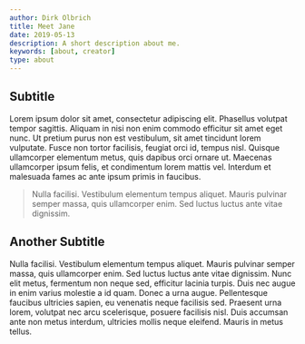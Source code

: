 ```yaml
---
author: Dirk Olbrich
title: Meet Jane
date: 2019-05-13
description: A short description about me.
keywords: [about, creator]
type: about
---
```


## Subtitle

Lorem ipsum dolor sit amet, consectetur adipiscing elit. Phasellus volutpat tempor sagittis. Aliquam in nisi non enim commodo efficitur sit amet eget nunc. Ut pretium purus non est vestibulum, sit amet tincidunt lorem vulputate. Fusce non tortor facilisis, feugiat orci id, tempus nisl. Quisque ullamcorper elementum metus, quis dapibus orci ornare ut. Maecenas ullamcorper ipsum felis, et condimentum lorem mattis vel. Interdum et malesuada fames ac ante ipsum primis in faucibus.

> Nulla facilisi. Vestibulum elementum tempus aliquet. Mauris pulvinar semper massa, quis ullamcorper enim. Sed luctus luctus ante vitae dignissim.

## Another Subtitle

Nulla facilisi. Vestibulum elementum tempus aliquet. Mauris pulvinar semper massa, quis ullamcorper enim. Sed luctus luctus ante vitae dignissim. Nunc elit metus, fermentum non neque sed, efficitur lacinia turpis. Duis nec augue in enim varius molestie a id quam. Donec a urna augue. Pellentesque faucibus ultricies sapien, eu venenatis neque facilisis sed. Praesent urna lorem, volutpat nec arcu scelerisque, posuere facilisis nisl. Duis accumsan ante non metus interdum, ultricies mollis neque eleifend. Mauris in metus tellus.
